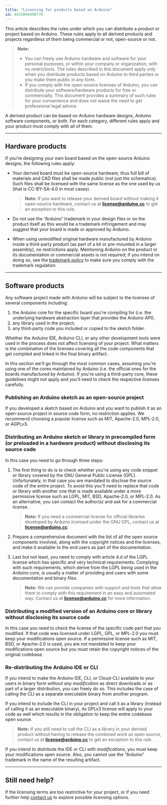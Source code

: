```yaml
---
title: "Licensing for products based on Arduino"
id: 4415094490770
---
```


This article describes the rules under which you can distribute a product or project based on Arduino. These rules apply to all derived products and projects regardless of them being commercial or not, open-source or not.

> **Note:**
>
> * You can freely use Arduino hardware and software for your personal purposes, or within your company or organization, with no restrictions. The rules described in this document apply only when you distribute products based on Arduino to third parties or you make them public in any form.
> * If you comply with the open-source licenses of Arduino, you can distribute your software/hardware products for free or commercially. This document provides a summary of such rules for your convenience and does not waive the need to get professional legal advice.

A derived product can be based on Arduino hardware designs, Arduino software components, or both. For each category, different rules apply and your product must comply with all of them.

---

## Hardware products

If you’re designing your own board based on the open-source Arduino designs, the following rules apply:

* Your derived board must be open-source hardware, thus full bill of materials and CAD files shall be made public (not just the schematics). Such files shall be licensed with the same license as the one used by us (that is CC-BY-SA-4.0 in most cases).

  > **Note:** If you want to release your derived board without making it open-source hardware, contact us at **license@arduino.cc** to get an exception to this rule.

* Do not use the “Arduino” trademark in your design files or on the product itself as this would be a trademark infringement and may suggest that your board is made or approved by Arduino.

* When using unmodified original hardware manufactured by Arduino inside a third-party product (as part of a kit or pre-mounted in a larger assembly), no restrictions apply. Mentioning Arduino on the product or its documentation or commercial assets is not required; if you intend on doing so, see the [trademark policy](https://www.arduino.cc/en/trademark) to make sure you comply with the trademark regulation.

---

## Software products

Any software project made with Arduino will be subject to the licenses of several components including:

1. the Arduino core for the specific board you're compiling for (i.e. the underlying hardware abstraction layer that provides the Arduino API);
2. any library used in the project;
3. any third-party code you included or copied to the sketch folder.

Whether the Arduino IDE, Arduino CLI, or any other development tools were used in the process does not affect licensing of your project. What matters is the combination of the licenses covering all the code components that get compiled and linked in the final binary artifact.

In this section we'll go through the most common cases, assuming you're using one of the cores maintained by Arduino (i.e. the official ones for the boards manufactured by Arduino). If you're using a third-party core, these guidelines might not apply and you'll need to check the respective licenses carefully.

### Publishing an Arduino sketch as an open-source project

If you developed a sketch based on Arduino and you want to publish it as an open-source project in source code form, no restriction applies. We recommend choosing a popular license such as MIT, Apache-2.0, MPL-2.0, or AGPLv3.

### Distributing an Arduino sketch or library in precompiled form (or preloaded in a hardware product) without disclosing its source code

In this case you need to go through three steps:

1. The first thing to do is to check whether you're using any code snippet or library covered by the GNU General Public License (GPL). Unfortunately, in that case you are mandated to disclose the source code of the entire project. To avoid this you'll need to replace that code or library with another one that is made available under a more permissive license such as LGPL, MIT, BSD, Apache-2.0, or MPL-2.0. As an alternative, you can contact the author(s) and ask for a commercial license.

   > **Note:** If you need a commercial license for official libraries developed by Arduino licensed under the GNU GPL, contact us at **license@arduino.cc**.

2. Prepare a comprehensive document with the list of all the open source components involved, along with the copyright notices and the licenses, and make it available to the end users as part of the documentation.

3. Last but not least, you need to comply with article 4.d of the LGPL license which has specific and very technical requirements. Complying with such requirements, which derive from the LGPL being used in the Arduino core, is usually a matter of providing end users with some documentation and binary files.

   > **Note:** We can provide companies with support and tools that allow them to comply with this requirement in an easy and automated way. Contact us at **license@arduino.cc** for more information.

### Distributing a modified version of an Arduino core or library without disclosing its source code

In this case you need to check the license of the specific code part that you modified. If that code was licensed under LGPL, GPL, or MPL-2.0 you must keep your modifications open source. If a permissive license such as MIT, BSD, or Apache-2.0 is used, you are not mandated to keep your modifications open source but you must retain the copyright notices of the original codebase.

### Re-distributing the Arduino IDE or CLI

If you intend to make the Arduino IDE, CLI, or Cloud-CLI available to your users in binary form _without any modification_ as direct downloads or as part of a larger distribution, you can freely do so. This includes the case of calling the CLI as a separate executable binary from another program.

If you intend to include the CLI in your project and call it as a library (instead of calling it as an executable binary), its GPLv3 license will apply to your code as well which results in the obligation to keep the entire codebase open source.

 > **Note:** If you still need to call the CLI as a library in your derived product without having to release the combined work as open source, contact us at **license@arduino.cc** to get an exception to this rule.

If you intend to distribute the IDE or CLI _with modifications_, you must keep your modifications open source. Also, you cannot use the "Arduino" trademark in the name of the resulting artifact.

---

## Still need help?

If the licensing terms are too restrictive for your project, or if you need further help [contact us](mailto:license@arduino.cc) to explore possible licensing options.

<!-- markdownlint-disable-file HC001 -->
